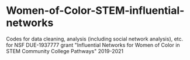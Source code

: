 # Women-of-Color-STEM-influential-networks
Codes for data cleaning, analysis (including social network analysis), etc. for NSF DUE-1937777 grant "Influential Networks for Women of Color in STEM Community College Pathways" 2019-2021
